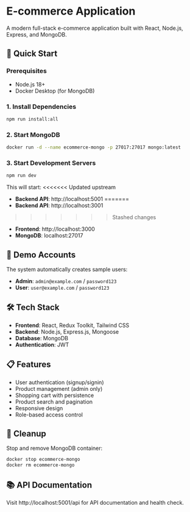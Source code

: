 # E-commerce Application

A modern full-stack e-commerce application built with React, Node.js, Express, and MongoDB.

## 🚀 Quick Start

### Prerequisites
- Node.js 18+
- Docker Desktop (for MongoDB)

### 1. Install Dependencies
```bash
npm run install:all
```

### 2. Start MongoDB
```bash
docker run -d --name ecommerce-mongo -p 27017:27017 mongo:latest
```

### 3. Start Development Servers
```bash
npm run dev
```

This will start:
<<<<<<< Updated upstream
- **Backend API**: http://localhost:5001
=======
- **Backend API**: http://localhost:3001
>>>>>>> Stashed changes
- **Frontend**: http://localhost:3000
- **MongoDB**: localhost:27017

## 📱 Demo Accounts

The system automatically creates sample users:

- **Admin**: `admin@example.com` / `password123`
- **User**: `user@example.com` / `password123`

## 🛠️ Tech Stack

- **Frontend**: React, Redux Toolkit, Tailwind CSS
- **Backend**: Node.js, Express.js, Mongoose
- **Database**: MongoDB
- **Authentication**: JWT

## 📋 Features

- User authentication (signup/signin)
- Product management (admin only)
- Shopping cart with persistence
- Product search and pagination
- Responsive design
- Role-based access control

## 🧹 Cleanup

Stop and remove MongoDB container:
```bash
docker stop ecommerce-mongo
docker rm ecommerce-mongo
```

## 📚 API Documentation

Visit http://localhost:5001/api for API documentation and health check. 